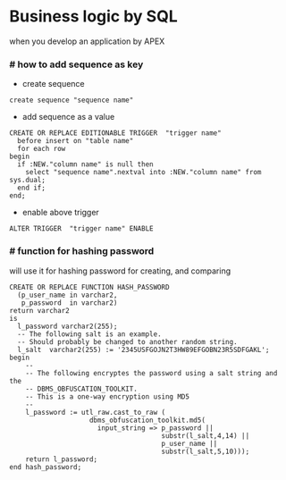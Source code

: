# Business logic by SQL
when you develop an application by APEX

### # how to add sequence as key
  * create sequence
```
create sequence "sequence name"
```
  * add sequence as a value
```
CREATE OR REPLACE EDITIONABLE TRIGGER  "trigger name" 
  before insert on "table name"             
  for each row  
begin   
  if :NEW."column name" is null then 
    select "sequence name".nextval into :NEW."column name" from sys.dual; 
  end if; 
end;
```
  * enable above trigger
```
ALTER TRIGGER  "trigger name" ENABLE
```

### # function for hashing password
will use it for hashing password for creating, and comparing
```
CREATE OR REPLACE FUNCTION HASH_PASSWORD
  (p_user_name in varchar2,
   p_password  in varchar2)
return varchar2
is
  l_password varchar2(255);
  -- The following salt is an example. 
  -- Should probably be changed to another random string.
  l_salt  varchar2(255) := '2345USFGOJN2T3HW89EFGOBN23R5SDFGAKL';
begin
    --
    -- The following encryptes the password using a salt string and the 
    -- DBMS_OBFUSCATION_TOOLKIT. 
    -- This is a one-way encryption using MD5
    -- 
    l_password := utl_raw.cast_to_raw (
					dbms_obfuscation_toolkit.md5(
					  input_string => p_password ||
                                      substr(l_salt,4,14) ||
                                      p_user_name ||
                                      substr(l_salt,5,10)));
    return l_password;
end hash_password;
```
